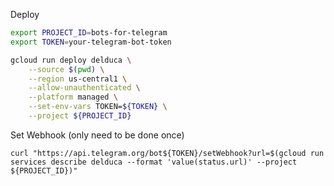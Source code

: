 
Deploy

```bash
export PROJECT_ID=bots-for-telegram
export TOKEN=your-telegram-bot-token
```

```bash
gcloud run deploy delduca \
    --source $(pwd) \
    --region us-central1 \
    --allow-unauthenticated \
    --platform managed \
    --set-env-vars TOKEN=${TOKEN} \
    --project ${PROJECT_ID}
```

Set Webhook (only need to be done once)

```shell
curl "https://api.telegram.org/bot${TOKEN}/setWebhook?url=$(gcloud run services describe delduca --format 'value(status.url)' --project ${PROJECT_ID})"
```
